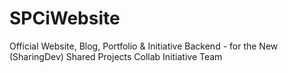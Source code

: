 SPCiWebsite
===========

Official Website, Blog, Portfolio &amp; Initiative Backend - for the New (SharingDev) Shared Projects Collab Initiative Team